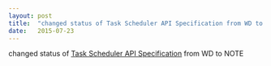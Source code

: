 ```yaml
---
layout: post
title:  "changed status of Task Scheduler API Specification from WD to NOTE"
date:   2015-07-23
---
```


changed status of [Task Scheduler API Specification](/spec/task-scheduler) from WD to NOTE

